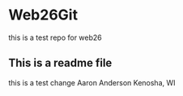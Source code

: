 # Web26Git
this is a test repo for web26

## This is a readme file
this is a test change
Aaron Anderson
Kenosha, WI